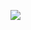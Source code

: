 
<img src="https://github-readme-stats.vercel.app/api?username=theaspectdev&show_icons=true&theme=shadow_red"></img>

